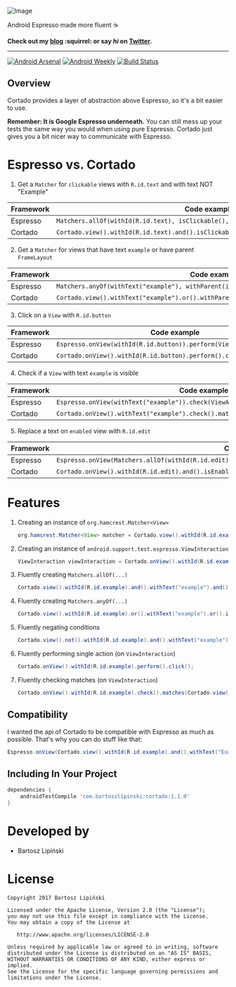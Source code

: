 ![Image](/img/1100x330.png)


Android Espresso made more fluent :coffee:

**Check out my [blog](https://medium.com/@blipinsk) :squirrel: or say *hi* on [Twitter](https://twitter.com/blipinsk).**

--------
[![Android Arsenal](https://img.shields.io/badge/Android%20Arsenal-Cortado-green.svg?style=true)](https://android-arsenal.com/details/1/5355) [![Android Weekly](https://img.shields.io/badge/Android%20Weekly-%23246-blue.svg)](http://androidweekly.net/issues/issue-246) [![Build Status](https://travis-ci.org/blipinsk/cortado.svg?branch=master)](https://travis-ci.org/blipinsk/cortado)

Overview
--------
Cortado provides a layer of abstraction above Espresso, so it's a bit easier to use.

**Remember: It is Google Espresso underneath.** You can still mess up your tests the same way you would when using pure Espresso. Cortado just gives you a bit nicer way to communicate with Espresso.

Espresso vs. Cortado
====================

1. Get a `Matcher` for `clickable` views with `R.id.text` and with text NOT "Example"

  Framework | Code example
  --- | ---
  Espresso | `Matchers.allOf(withId(R.id.text), isClickable(), Matchers.not(withText("Example")));`
  Cortado | `Cortado.view().withId(R.id.text).and().isClickable().and().not().withText("Example");`

2. Get a `Matcher` for views that have text `example` or have parent `FrameLayout`

  Framework | Code example
  --- | ---
  Espresso | `Matchers.anyOf(withText("example"), withParent(isAssignableFrom(FrameLayout.class)));`
  Cortado | `Cortado.view().withText("example").or().withParent(isAssignableFrom(FrameLayout.class));`

3. Click on a `View` with `R.id.button`

  Framework | Code example
  --- | ---
  Espresso | `Espresso.onView(withId(R.id.button)).perform(ViewActions.click());`
  Cortado | `Cortado.onView().withId(R.id.button).perform().click();`

4. Check if a `View` with text `example` is visible

  Framework | Code example
  --- | ---
  Espresso | `Espresso.onView(withText("example")).check(ViewAssertions.matches(isDisplayed()));`
  Cortado | `Cortado.onView().withText("example").check().matches(isDisplayed());`

5. Replace a text on `enabled` view with `R.id.edit`

  Framework | Code example
  --- | ---
  Espresso | `Espresso.onView(Matchers.allOf(withId(R.id.edit),isEnabled())).perform(ViewActions.replaceText("changed"));`
  Cortado | `Cortado.onView().withId(R.id.edit).and().isEnabled().perform().replaceText("changed");`

Features
========

1. Creating an instance of `org.hamcrest.Matcher<View>`
    
    ```java
    org.hamcrest.Matcher<View> matcher = Cortado.view().withId(R.id.example);
    ```
    
2. Creating an instance of `android.support.test.espresso.ViewInteraction`
    
    ```java
    ViewInteraction viewInteraction = Cortado.onView().withId(R.id.example).perform(click());
    ```

3. Fluently creating `Matchers.allOf(...)`

    ```java
    Cortado.view().withId(R.id.example).and().withText("example").and().isClickable();
    ```
    
4. Fluently creating `Matchers.anyOf(...)`

    ```java
    Cortado.view().withId(R.id.example).or().withText("example").or().isClickable();
    ```

5. Fluently negating conditions

    ```java
    Cortado.view().not().withId(R.id.example).and().withText("example").and().not().isClickable();
    ```
    
6. Fluently performing single action (on `ViewInteraction`)

    ```java
    Cortado.onView().withId(R.id.example).perform().click();
    ```
    
7. Fluently checking matches (on `ViewInteraction`)

    ```java
    Cortado.onView().withId(R.id.example).check().matches(Cortado.view().withText("example"));
    ```

Compatibility
-------------

I wanted the api of Cortado to be compatible with Espresso as much as possible. That's why you can do stuff like that:

```java
Espresso.onView(Cortado.view().withId(R.id.example).and().withText("Example")).perform(click());
```

Including In Your Project
-------------------------

```groovy
dependencies {
    androidTestCompile 'com.bartoszlipinski:cortado:1.1.0'
}
```

Developed by
============
 * Bartosz Lipiński

License
=======

    Copyright 2017 Bartosz Lipiński

    Licensed under the Apache License, Version 2.0 (the "License");
    you may not use this file except in compliance with the License.
    You may obtain a copy of the License at

       http://www.apache.org/licenses/LICENSE-2.0

    Unless required by applicable law or agreed to in writing, software
    distributed under the License is distributed on an "AS IS" BASIS,
    WITHOUT WARRANTIES OR CONDITIONS OF ANY KIND, either express or implied.
    See the License for the specific language governing permissions and
    limitations under the License.
